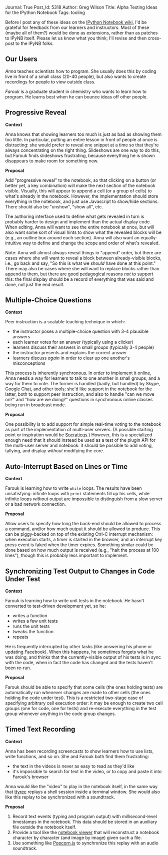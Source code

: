 Journal: True
Post_Id: 5318
Author: Greg Wilson
Title: Alpha Testing Ideas for the IPython Notebook
Tags: tooling

<p>Before I post any of these ideas on the <a href="http://wiki.ipython.org/Main_Page">IPython Notebook wiki</a>, I'd be grateful for feedback from our learners and instructors. Most of these (maybe all of them?) would be done as extensions, rather than as patches to IPyNB itself. Please let us know what you think; I'll revise and then cross-post to the IPyNB folks.</p>
<h2>Our Users</h2>
<p><em>Anna</em> teaches scientists how to program. She usually does this by coding live in front of a small class (20-40 people), but also wants to create recordings for people to view outside class.</p>
<p><em>Farouk</em> is a graduate student in chemistry who wants to learn how to program. He learns best when he can bounce ideas off other people.</p>
<h2>Progressive Reveal</h2>
<p><strong>Context</strong></p>
<p>Anna knows that showing learners too much is just as bad as showing them too little. In particular, putting an entire lesson in front of people at once is distracting: she would prefer to reveal one snippet at a time so that they're always concentrating on the right thing. Slideshows are one way to do this, but Farouk finds slideshows frustrating, because everything he is shown disappears to make room for something new.</p>
<p><strong>Proposal</strong></p>
<p>Add "progressive reveal" to the notebook, so that clicking on a button (or better yet, a key combination) will make the next section of the notebook visible. Visually, this will appear to append a cell (or a group of cells) to what's already in the notebook. However, the implementation should store everything in the notebook, and just use Javascript to show/hide sections. There should also be "unshow", "show all", etc.</p>
<p>The authoring interface used to define what gets revealed in turn is probably harder to design and implement than the actual display code. When editing, Anna will want to see the entire notebook at once, but will also want some sort of visual hints to show what the revealed blocks will be (e.g., an outline box around each section). Anna will also want an equally-intuitive way to define and change the scope and order of what's revealed.</p>
<p>Note: Anna will almost always reveal things in "append" order, but there are cases where she will want to reveal a block between already-visible blocks, i.e., go back and say, "So this is what we <em>should</em> have done at this point." There may also be cases where she will want to replace blocks rather than append to them, but there are good pedagogical reasons <em>not</em> to support this: the final display should be a record of everything that was said and done, not just the end result.</p>
<h2>Multiple-Choice Questions</h2>
<p><strong>Context</strong></p>
<p>Peer instruction is a scalable teaching technique in which:</p>
<ul>
<li>the instructor poses a multiple-choice question with 3-4 plausible answers</li>
<li>each learner votes for an answer (typically using a clicker)</li>
<li>learners discuss their answers in small groups (typically 3-4 people)</li>
<li>the instructor presents and explains the correct answer</li>
<li>learners discuss <em>again</em> in order to clear up one another's misconceptions</li>
</ul>
<p>This process is inherently synchronous. In order to implement it online, Anna needs a way for learners to talk to one another in small groups, and a way for them to vote. The former is handled (badly, but handled) by Skype, Google Chat, and other tools; she'd like support in the notebook for the latter, both to support peer instruction, and also to handle "can we move on?" and "how are we doing?" questions in synchronous online classes being run in broadcast mode.</p>
<p><strong>Proposal</strong></p>
<p>One possibility is to add support for simple real-time voting to the notebook as part of the implementation of multi-user servers. (A possible starting point or inspiration would be <a href="https://github.com/cjlee112/socraticqs">Socraticqs</a>.) However, this is a specialized enough need that it should instead be used as a test of the plugin API for the multi-user server and notebook: it should be possible to add voting, tallying, and display <em>without</em> modifying the core.</p>
<h2>Auto-Interrupt Based on Lines or Time</h2>
<p><strong>Context</strong></p>
<p>Farouk is learning how to write <code>while</code> loops. The results have been unsatisfying: infinite loops with <code>print</code> statements fill up his cells, while infinite loops <em>without</em> output are impossible to distinguish from a slow server or a bad network connection.</p>
<p><strong>Proposal</strong></p>
<p>Allow users to specify how long the back-end should be allowed to process a command, and/or how much output it should be allowed to produce. This can be piggy-backed on top of the existing Ctrl-C interrupt mechanism: when execution starts, a timer is started in the browser, and an interrupt key press event is faked when the timer expires. Something similar could be done based on how much output is received (e.g., "halt the process at 100 lines"), though this is probably less important to implement.</p>
<h2>Synchronizing Test Output to Changes in Code Under Test</h2>
<p><strong>Context</strong></p>
<p>Farouk is learning how to write unit tests in the notebook. He hasn't converted to test-driven development yet, so he:</p>
<ul>
<li>writes a function</li>
<li>writes a few unit tests</li>
<li>runs the unit tests</li>
<li>tweaks the function</li>
<li>repeats</li>
</ul>
<p>He is frequently interrupted by other tasks (like answering his phone or updating Facebook). When this happens, he sometimes forgets what he was doing, and thinks that the currently-visible output of his tests is in sync with the code, when in fact the code has changed and the tests haven't been re-run.</p>
<p><strong>Proposal</strong></p>
<p>Farouk should be able to specify that some cells (the ones holding tests) are automatically run whenever changes are made to other cells (the ones holding the code under test). This is a restricted two-stage case of specifying arbitrary cell execution order: it may be enough to create two cell groups (one for code, one for tests) and re-execute everything in the test group whenever anything in the code group changes.</p>
<h2>Timed Text Recording</h2>
<p><strong>Context</strong></p>
<p>Anna has been recording screencasts to show learners how to use lists, write functions, and so on. She and Farouk both find them frustrating:</p>
<ul>
<li>the text in the videos is never as easy to read as they'd like</li>
<li>it's impossible to search for text in the video, or to copy and paste it into Farouk's browser</li>
</ul>
<p>Anna would like the "video" to play in the notebook itself, in the same way that <a href="http://en.wikipedia.org/wiki/Ttyrec">ttyrec</a> replays a shell session inside a terminal window. She would also like this replay to be synchronized with a soundtrack.</p>
<p><strong>Proposal</strong></p>
<ol>
<li>Record text events (typing and program output) with millisecond-level timestamps in the notebook. This data should be stored in an auxiliary file outside the notebook itself.</li>
<li>Provide a tool like the <a href="http://nbviewer.ipython.org/">notebook viewer</a> that will reconstruct a notebook character by character (and image by image) given such a file.</li>
<li>Use something like <a href="http://popcornjs.org/">Popcorn.js</a> to synchronize this replay with an audio soundtrack.</li>
</ol>
